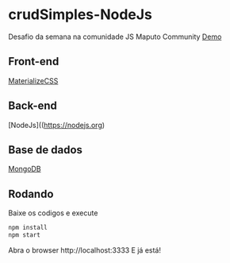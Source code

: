 # crudSimples-NodeJs
Desafio da semana na comunidade JS Maputo Community
[Demo](crudsimples.herokuapp.com)
## Front-end
[MaterializeCSS](https://materializecss.com)
## Back-end
[NodeJs]((https://nodejs.org)
## Base de dados 
[MongoDB](http://mongodb.com)
## Rodando
Baixe os codigos e execute
```bash
npm install
npm start
```
Abra o browser http://localhost:3333
E já está!

